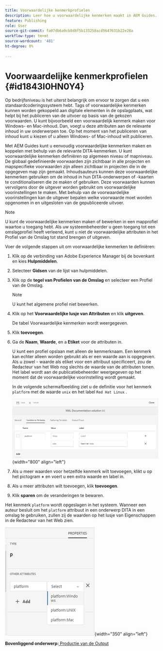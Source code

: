 ```yaml
---
title: Voorwaardelijke kenmerkprofielen
description: Leer hoe u voorwaardelijke kenmerken maakt in AEM Guides. Gebruik voorwaardelijke kenmerken in de map en algemene profielen om de inhoud te conditionaliseren.
feature: Publishing
role: User
source-git-commit: fa07db6a9cb8d8f5b133258acd5647631b22e28a
workflow-type: tm+mt
source-wordcount: '481'
ht-degree: 0%

---
```


# Voorwaardelijke kenmerkprofielen {#id1843I0HN0Y4}

Op bedrijfsniveau is het uiterst belangrijk om ervoor te zorgen dat u een standaardcoderingssysteem hebt. Tags of voorwaardelijke kenmerken kunnen worden gekoppeld aan digitale elementen in de opslagplaats, wat helpt bij het publiceren van de uitvoer op basis van de gekozen voorwaarden. U kunt bijvoorbeeld een voorwaardelijk kenmerk maken voor Windows- en Mac-inhoud. Dan, voegt u deze attributen aan de relevante inhoud in uw onderwerpen toe. Op het moment van het publiceren van inhoud kunt u kiezen of u alleen Windows- of Mac-inhoud wilt publiceren.

Met AEM Guides kunt u eenvoudig voorwaardelijke kenmerken maken en koppelen met behulp van de relevante DITA-kenmerken. U kunt voorwaardelijke kenmerken definiëren op algemeen niveau of mapniveau. De globaal gedefinieerde voorwaarden zijn zichtbaar in alle projecten en mapspecifieke voorwaarden zijn alleen zichtbaar in projecten die in de opgegeven map zijn gemaakt. Inhoudsauteurs kunnen deze voorwaardelijke kenmerken gebruiken om de inhoud in hun DITA-onderwerpen of -kaarten te conditionaliseren die ze maken of gebruiken. Deze voorwaarden kunnen vervolgens door de uitgever worden gebruikt om voorwaardelijke voorinstellingen te maken. Met behulp van de voorwaardelijke voorinstellingen kan de uitgever bepalen welke voorwaarde moet worden opgenomen in en uitgesloten van de gepubliceerde uitvoer.

>[!NOTE]
>
> U kunt de voorwaardelijke kenmerken maken of bewerken in een mapprofiel waartoe u toegang hebt. Als uw systeembeheerder u geen toegang tot een omslagprofiel heeft verleend, kunt u niet de voorwaardelijke attributen in het Profiel van de Omslag tot stand brengen of uitgeven.

Voer de volgende stappen uit om voorwaardelijke kenmerken te definiëren:

1. Klik op de verbinding van Adobe Experience Manager bij de bovenkant en kies **Hulpmiddelen**.

1. Selecteer **Gidsen** van de lijst van hulpmiddelen.

1. Klik op de **tegel van Profielen van de Omslag** en selecteer een Profiel van de Omslag.

   >[!NOTE]
   >
   > U kunt het algemene profiel niet bewerken.

1. Klik op het **Voorwaardelijke lusje van Attributen** en klik **uitgeven**.

   De tabel Voorwaardelijke kenmerken wordt weergegeven.

1. Klik **toevoegen**.

1. Ga de **Naam**, **Waarde**, en a **Etiket** voor de attributen in.

   U kunt een profiel opslaan met alleen de kenmerknaam. Een kenmerk kan echter alleen worden gebruikt als er een waarde aan is opgegeven. Als u zowel - waarde als etiket voor een attribuut specificeert, zou de Redacteur van het Web nog slechts de waarde van de attributen tonen. Het label wordt aan de publicatiebeheerder weergegeven op het moment dat de voorwaardelijke voorinstelling wordt gemaakt.

   In de volgende schermafbeelding ziet u de definitie voor het kenmerk `platform` met de waarde `unix` en het label `Red Hat Linux` .

   ![](images/add-profile.png){width="800" align="left"}

1. Als u meer waarden voor hetzelfde kenmerk wilt toevoegen, klikt u op het pictogram **+** en voert u een extra waarde en label in.

1. Als u meer attributen wilt toevoegen, klik **toevoegen**.

1. Klik **sparen** om de veranderingen te bewaren.


Het kenmerk `platform` wordt opgeslagen in het systeem. Wanneer een auteur besluit om het `platform` attribuut in een onderwerp DITA in een omslag te gebruiken, zullen zij de waarden op het lusje van Eigenschappen in de Redacteur van het Web zien.

![](images/properties-tab.png){width="350" align="left"}

**Bovenliggend onderwerp:**[ Productie van de Output ](generate-output.md)
